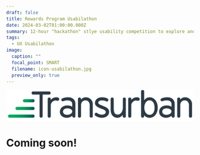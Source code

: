 ```yaml
---
draft: false
title: Rewards Program Usabilathon
date: 2024-03-02T01:00:00.000Z
summary: 12-hour "hackathon" stlye usability competition to explore and create a novel rewards program for a toll-road mobile application.
tags:
  - UX Usabilathon
image:
  caption: ""
  focal_point: SMART
  filename: icon-usabilathon.jpg
  preview_only: true
---
```


![Transurban banner](logo-header.png)

# Coming soon!

